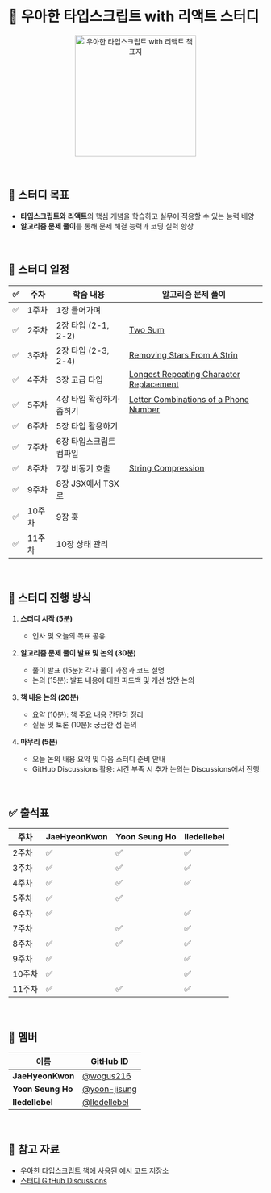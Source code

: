 
# 🚀 우아한 타입스크립트 with 리액트 스터디    

<p align="center">
  <img src="https://contents.kyobobook.co.kr/sih/fit-in/458x0/pdt/9791169211567.jpg" alt="우아한 타입스크립트 with 리액트 책 표지" width="240" height="auto" />
</p>

<br>

## 🎯 스터디 목표   
- **타입스크립트와 리액트**의 핵심 개념을 학습하고 실무에 적용할 수 있는 능력 배양  
- **알고리즘 문제 풀이**를 통해 문제 해결 능력과 코딩 실력 향상  

<br>

## 📅 스터디 일정  

| ✅ | 주차  |  학습 내용                                   | 알고리즘 문제 풀이                          |
|---|-------|----------------------------------------------|--------------------------------------------|
| ✅ | 1주차  |  1장 들어가며                                  |  |
| ✅ | 2주차  |  2장 타입 (2-1, 2-2)                           | [Two Sum](https://github.com/diving-typescript/woowahan-typescript-with-react/tree/master/algorithms/two-sum) |
| ✅ | 3주차  |  2장 타입 (2-3, 2-4)                           | [Removing Stars From A Strin](https://github.com/diving-typescript/woowahan-typescript-with-react/tree/master/algorithms/removing-stars-from-a-string) |
| ✅ | 4주차  | 3장 고급 타입         | [Longest Repeating Character Replacement](https://leetcode.com/problems/longest-repeating-character-replacement/)  |
| ✅ | 5주차  |  4장 타입 확장하기·좁히기                             | [Letter Combinations of a Phone Number](https://leetcode.com/problems/letter-combinations-of-a-phone-number/) |
| ✅ | 6주차  | 5장 타입 활용하기                             | |
| ✅ | 7주차  | 6장 타입스크립트 컴파일                       |  |
| ✅ | 8주차  | 7장 비동기 호출                               | [String Compression](https://leetcode.com/problems/string-compression?envType=study-plan-v2&envId=leetcode-75) |
| ✅ | 9주차  | 8장 JSX에서 TSX로                             |  |
| ✅ | 10주차 | 9장 훅                                       |  |
| ✅ | 11주차 | 10장 상태 관리                                | |

<br>

## 📌 스터디 진행 방식  

1. **스터디 시작 (5분)**  
   - 인사 및 오늘의 목표 공유  

2. **알고리즘 문제 풀이 발표 및 논의 (30분)**  
   - 풀이 발표 (15분): 각자 풀이 과정과 코드 설명  
   - 논의 (15분): 발표 내용에 대한 피드백 및 개선 방안 논의  

3. **책 내용 논의 (20분)**  
   - 요약 (10분): 책 주요 내용 간단히 정리  
   - 질문 및 토론 (10분): 궁금한 점 논의  

4. **마무리 (5분)**  
   - 오늘 논의 내용 요약 및 다음 스터디 준비 안내  
   - GitHub Discussions 활용: 시간 부족 시 추가 논의는 Discussions에서 진행  

<br>

## ✅ 출석표  

| 주차  | JaeHyeonKwon | Yoon Seung Ho | lledellebel |
|-------|--------------|---------------|-------------|
| 2주차 | ✅            | ✅             | ✅           |
| 3주차 | ✅            | ✅             | ✅           |
| 4주차 | ✅        | ✅           | ✅           |
| 5주차 | ✅        |  ✅        |            |
| 6주차 | ✅        |            | ✅            |
| 7주차 |           |  ✅          | ✅            |
| 8주차 |  ✅        | ✅          | ✅           |
| 9주차 |  ✅        |              | ✅             |
| 10주차|  ✅       |              | ✅            |
| 11주차| ✅        | ✅          | ✅           |

<br>

## 🤝 멤버  

| 이름          | GitHub ID                          |
|---------------|------------------------------------|
| **JaeHyeonKwon** | [@wogus216](https://github.com/wogus216) |
| **Yoon Seung Ho** | [@yoon-jisung](https://github.com/yoon-jisung) |
| **lledellebel** | [@lledellebel](https://github.com/lledellebell)               |

<br>

## 📖 참고 자료  

- [우아한 타입스크립트 책에 사용된 예시 코드 저장소](https://github.com/woowa-typescript/woowahan-typescript-with-react-example-code)  
- [스터디 GitHub Discussions](https://github.com/diving-typescript/woowahan-typescript-with-react/discussions)  
